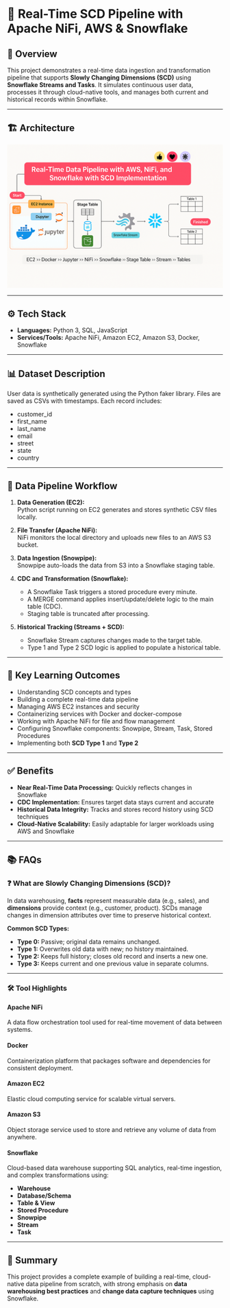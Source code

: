 # 🚀 Real-Time SCD Pipeline with Apache NiFi, AWS & Snowflake

## 🧩 Overview
This project demonstrates a real-time data ingestion and transformation pipeline that supports **Slowly Changing Dimensions (SCD)** using **Snowflake Streams and Tasks**. It simulates continuous user data, processes it through cloud-native tools, and manages both current and historical records within Snowflake.

---

## 🏗️ Architecture
![SCD Architecture](https://github.com/HaseebWar/Streaming-Data-Ingestion-Pipeline-AWS-NiFi-Snowflake/blob/main/notes/images/SCD_Architecture.png)

---

## ⚙️ Tech Stack
- **Languages:** Python 3, SQL, JavaScript  
- **Services/Tools:** Apache NiFi, Amazon EC2, Amazon S3, Docker, Snowflake

---

## 📊 Dataset Description
User data is synthetically generated using the Python faker library. Files are saved as CSVs with timestamps. Each record includes:
- customer_id
- first_name
- last_name
- email
- street
- state
- country

---

## 🔄 Data Pipeline Workflow

1. **Data Generation (EC2):**  
   Python script running on EC2 generates and stores synthetic CSV files locally.

2. **File Transfer (Apache NiFi):**  
   NiFi monitors the local directory and uploads new files to an AWS S3 bucket.

3. **Data Ingestion (Snowpipe):**  
   Snowpipe auto-loads the data from S3 into a Snowflake staging table.

4. **CDC and Transformation (Snowflake):**
   - A Snowflake Task triggers a stored procedure every minute.
   - A MERGE command applies insert/update/delete logic to the main table (CDC).
   - Staging table is truncated after processing.

5. **Historical Tracking (Streams + SCD):**  
   - Snowflake Stream captures changes made to the target table.
   - Type 1 and Type 2 SCD logic is applied to populate a historical table.

---

## 🎯 Key Learning Outcomes

- Understanding SCD concepts and types
- Building a complete real-time data pipeline
- Managing AWS EC2 instances and security
- Containerizing services with Docker and docker-compose
- Working with Apache NiFi for file and flow management
- Configuring Snowflake components: Snowpipe, Stream, Task, Stored Procedures
- Implementing both **SCD Type 1** and **Type 2**

---

## ✅ Benefits

- **Near Real-Time Data Processing:** Quickly reflects changes in Snowflake
- **CDC Implementation:** Ensures target data stays current and accurate
- **Historical Data Integrity:** Tracks and stores record history using SCD techniques
- **Cloud-Native Scalability:** Easily adaptable for larger workloads using AWS and Snowflake

---

## 📚 FAQs

### ❓ What are Slowly Changing Dimensions (SCD)?
In data warehousing, **facts** represent measurable data (e.g., sales), and **dimensions** provide context (e.g., customer, product). SCDs manage changes in dimension attributes over time to preserve historical context.

**Common SCD Types:**
- **Type 0:** Passive; original data remains unchanged.
- **Type 1:** Overwrites old data with new; no history maintained.
- **Type 2:** Keeps full history; closes old record and inserts a new one.
- **Type 3:** Keeps current and one previous value in separate columns.

---

### 🛠️ Tool Highlights

#### Apache NiFi
A data flow orchestration tool used for real-time movement of data between systems.

#### Docker
Containerization platform that packages software and dependencies for consistent deployment.

#### Amazon EC2
Elastic cloud computing service for scalable virtual servers.

#### Amazon S3
Object storage service used to store and retrieve any volume of data from anywhere.

#### Snowflake
Cloud-based data warehouse supporting SQL analytics, real-time ingestion, and complex transformations using:
- **Warehouse**
- **Database/Schema**
- **Table & View**
- **Stored Procedure**
- **Snowpipe**
- **Stream**
- **Task**

---

## 📌 Summary
This project provides a complete example of building a real-time, cloud-native data pipeline from scratch, with strong emphasis on **data warehousing best practices** and **change data capture techniques** using Snowflake.
